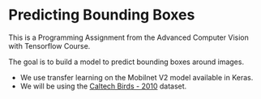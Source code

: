 # Predicting Bounding Boxes

This is a Programming Assignment from the Advanced Computer Vision with Tensorflow Course.

The goal is to build a model to predict bounding boxes around images.  
- We use transfer learning on the Mobilnet V2 model available in Keras. 
- We will be using the [Caltech Birds - 2010](http://www.vision.caltech.edu/visipedia/CUB-200.html) dataset.
